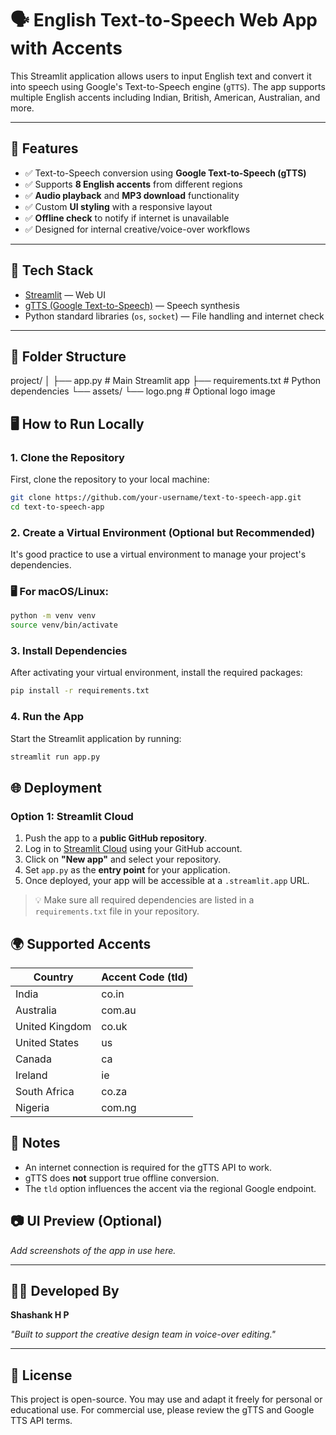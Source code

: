 # 🗣️ English Text-to-Speech Web App with Accents

This Streamlit application allows users to input English text and convert it into speech using Google's Text-to-Speech engine (`gTTS`). The app supports multiple English accents including Indian, British, American, Australian, and more.

---

## 🚀 Features

- ✅ Text-to-Speech conversion using **Google Text-to-Speech (gTTS)**
- ✅ Supports **8 English accents** from different regions
- ✅ **Audio playback** and **MP3 download** functionality
- ✅ Custom **UI styling** with a responsive layout
- ✅ **Offline check** to notify if internet is unavailable
- ✅ Designed for internal creative/voice-over workflows

---

## 🧱 Tech Stack

- [Streamlit](https://streamlit.io/) — Web UI
- [gTTS (Google Text-to-Speech)](https://pypi.org/project/gTTS/) — Speech synthesis
- Python standard libraries (`os`, `socket`) — File handling and internet check

---

## 📁 Folder Structure

project/
│
├── app.py                # Main Streamlit app
├── requirements.txt      # Python dependencies
└── assets/
    └── logo.png          # Optional logo image


## 🖥️ How to Run Locally

### 1. Clone the Repository

First, clone the repository to your local machine:

```bash
git clone https://github.com/your-username/text-to-speech-app.git
cd text-to-speech-app
```
### 2. Create a Virtual Environment (Optional but Recommended)

It's good practice to use a virtual environment to manage your project's dependencies.

### 🖥️ For macOS/Linux:
```bash
python -m venv venv
source venv/bin/activate
```
### 3. Install Dependencies

After activating your virtual environment, install the required packages:

```bash
pip install -r requirements.txt
```
### 4. Run the App

Start the Streamlit application by running:

```bash
streamlit run app.py
```


## 🌐 Deployment

### Option 1: Streamlit Cloud

1. Push the app to a **public GitHub repository**.
2. Log in to [Streamlit Cloud](https://streamlit.io/cloud) using your GitHub account.
3. Click on **"New app"** and select your repository.
4. Set `app.py` as the **entry point** for your application.
5. Once deployed, your app will be accessible at a `.streamlit.app` URL.

> 💡 Make sure all required dependencies are listed in a `requirements.txt` file in your repository.

## 🌍 Supported Accents

| Country         | Accent Code (tld) |
|-----------------|-------------------|
| India           | co.in             |
| Australia       | com.au            |
| United Kingdom  | co.uk             |
| United States   | us                |
| Canada          | ca                |
| Ireland         | ie                |
| South Africa    | co.za             |
| Nigeria         | com.ng            |


## 📌 Notes

- An internet connection is required for the gTTS API to work.
- gTTS does **not** support true offline conversion.
- The `tld` option influences the accent via the regional Google endpoint.

## 📷 UI Preview (Optional)

_Add screenshots of the app in use here._

---

## 🙋‍♂️ Developed By

**Shashank H P**

*"Built to support the creative design team in voice-over editing."*

---

## 📜 License

This project is open-source. You may use and adapt it freely for personal or educational use. For commercial use, please review the gTTS and Google TTS API terms.
